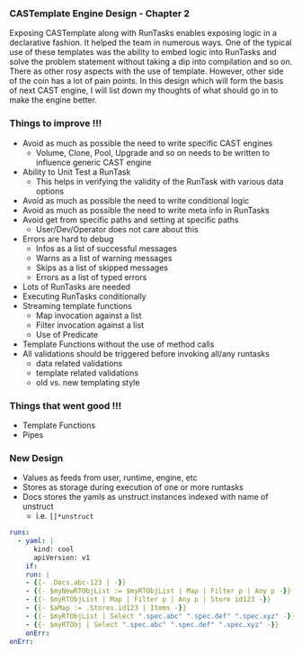 ### CASTemplate Engine Design - Chapter 2
Exposing CASTemplate along with RunTasks enables exposing logic in a declarative fashion. It helped the team in numerous ways.
One of the typical use of these templates was the ability to embed logic into RunTasks and solve the problem statement without
taking a dip into compilation and so on. There as other rosy aspects with the use of template. However, other side of the coin
has a lot of pain points. In this design which will form the basis of next CAST engine, I will list down my thoughts of what
should go in to make the engine better.

### Things to improve !!!
- Avoid as much as possible the need to write specific CAST engines
  - Volume, Clone, Pool, Upgrade and so on needs to be written to influence generic CAST engine
- Ability to Unit Test a RunTask
  - This helps in verifying the validity of the RunTask with various data options
- Avoid as much as possible the need to write conditional logic
- Avoid as much as possible the need to write meta info in RunTasks
- Avoid get from specific paths and setting at specific paths
  - User/Dev/Operator does not care about this
- Errors are hard to debug
  - Infos as a list of successful messages
  - Warns as a list of warning messages
  - Skips as a list of skipped messages
  - Errors as a list of typed errors
- Lots of RunTasks are needed
- Executing RunTasks conditionally
- Streaming template functions
  - Map invocation against a list
  - Filter invocation against a list
  - Use of Predicate
- Template Functions without the use of method calls
- All validations should be triggered before invoking all/any runtasks
  - data related validations
  - template related validations
  - old vs. new templating style

### Things that went good !!!
- Template Functions
- Pipes

### New Design
- Values as feeds from user, runtime, engine, etc
- Stores as storage during execution of one or more runtasks
- Docs stores the yamls as unstruct instances indexed with name of unstruct
  - i.e. `[]*unstruct`
```yaml
runs:
  - yaml: |
      kind: cool
      apiVersion: v1
    if: 
    run: |
    - {{- .Docs.abc-123 | -}}
    - {{- $myNewRTObjList := $myRTObjList | Map | Filter p | Any p -}}
    - {{- $myRTObjList | Map | Filter p | Any p | Store id123 -}}
    - {{- $aMap := .Stores.id123 | Items -}}
    - {{- $myRTObjList | Select ".spec.abc" ".spec.def" ".spec.xyz" -}}
    - {{- $myRTObj | Select ".spec.abc" ".spec.def" ".spec.xyz" -}}
    onErr: 
onErr:
```
